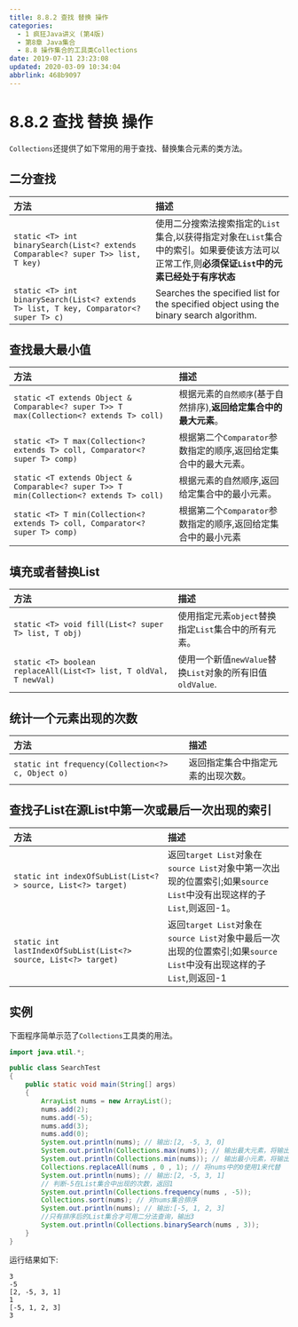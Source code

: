 ```yaml
---
title: 8.8.2 查找 替换 操作
categories: 
  - 1 疯狂Java讲义 (第4版)
  - 第8章 Java集合
  - 8.8 操作集合的工具类Collections
date: 2019-07-11 23:23:08
updated: 2020-03-09 10:34:04
abbrlink: 468b9097
---
```

# 8.8.2 查找 替换 操作
`Collections`还提供了如下常用的用于查找、替换集合元素的类方法。

## 二分查找

|方法|描述|
|:---|:---|
|`static <T> int binarySearch(List<? extends Comparable<? super T>> list, T key)`|使用二分搜索法搜索指定的`List`集合,以获得指定对象在`List`集合中的索引。如果要使该方法可以正常工作,则**必须保证`List`中的元素已经处于有序状态**|
|`static <T> int binarySearch(List<? extends T> list, T key, Comparator<? super T> c)`|Searches the specified list for the specified object using the binary search algorithm.|

## 查找最大最小值

|方法|描述|
|:--|:--|
|`static <T extends Object & Comparable<? super T>> T max(Collection<? extends T> coll)`|根据元素的`自然顺序`(基于自然排序),**返回给定集合中的最大元素**。|
|`static <T> T max(Collection<? extends T> coll, Comparator<? super T> comp)`|根据第二个`Comparator`参数指定的顺序,返回给定集合中的最大元素。|
|`static <T extends Object & Comparable<? super T>> T min(Collection<? extends T> coll)`|根据元素的自然顺序,返回给定集合中的最小元素。|
|`static <T> T min(Collection<? extends T> coll, Comparator<? super T> comp)`|根据第二个`Comparator`参数指定的顺序,返回给定集合中的最小元素|

## 填充或者替换List

|方法|描述|
|:--|:--|
|`static <T> void fill(List<? super T> list, T obj)`|使用指定元素`object`替换指定`List`集合中的所有元素。|
|`static <T> boolean replaceAll(List<T> list, T oldVal, T newVal)`|使用一个新值`newValue`替换`List`对象的所有旧值`oldValue`.|

## 统计一个元素出现的次数

|方法|描述|
|:--|:--|
|`static int frequency(Collection<?> c, Object o)`|返回指定集合中指定元素的出现次数。|

## 查找子List在源List中第一次或最后一次出现的索引

|方法|描述|
|:--|:--|
|`static int indexOfSubList(List<?> source, List<?> target)`|返回`target List`对象在`source List`对象中第一次出现的位置索引;如果`source List`中没有出现这样的子`List`,则返回-1。|
|`static int lastIndexOfSubList(List<?> source, List<?> target)`|返回`target List`对象在`source List`对象中最后一次出现的位置索引;如果`source List`中没有出现这样的子`List`,则返回-1|

## 实例
下面程序简单示范了`Collections`工具类的用法。
```java
import java.util.*;

public class SearchTest
{
    public static void main(String[] args)
    {
        ArrayList nums = new ArrayList();
        nums.add(2);
        nums.add(-5);
        nums.add(3);
        nums.add(0);
        System.out.println(nums); // 输出:[2, -5, 3, 0]
        System.out.println(Collections.max(nums)); // 输出最大元素，将输出3
        System.out.println(Collections.min(nums)); // 输出最小元素，将输出-5
        Collections.replaceAll(nums , 0 , 1); // 将nums中的0使用1来代替
        System.out.println(nums); // 输出:[2, -5, 3, 1]
        // 判断-5在List集合中出现的次数，返回1
        System.out.println(Collections.frequency(nums , -5));
        Collections.sort(nums); // 对nums集合排序
        System.out.println(nums); // 输出:[-5, 1, 2, 3]
        //只有排序后的List集合才可用二分法查询，输出3
        System.out.println(Collections.binarySearch(nums , 3));
    }
}
```
运行结果如下:
```
3
-5
[2, -5, 3, 1]
1
[-5, 1, 2, 3]
3
```
